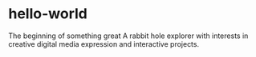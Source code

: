 # hello-world
The beginning of something great
A rabbit hole explorer with interests in creative digital media expression and interactive projects.

